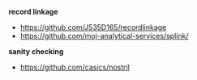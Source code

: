 **record linkage**
- https://github.com/J535D165/recordlinkage
- https://github.com/moj-analytical-services/splink/

**sanity checking**
- https://github.com/casics/nostril
